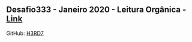 ## Desafio333 - Janeiro 2020 - Leitura Orgânica - [Link](https://github.com/codigofalado/desafio333/tree/master/2020-Janeiro-Leitura-Organica)


GitHub: [H3RD7](https://github.com/h3rd7)
